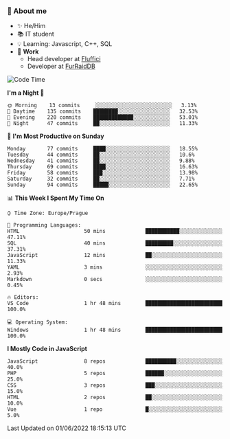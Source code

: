 ### 👋 About me

- ✨ He/Him
- 📚 IT student
- 💡 Learning: Javascript, C++, SQL
- 🔨 **Work**
  - Head developer at [Fluffici](https://fluffici.eu)
  - Developer at [FurRaidDB](https://furraiddb.xyz)

<!--START_SECTION:waka-->
![Code Time](http://img.shields.io/badge/Code%20Time-0%20secs-blue)

**I'm a Night 🦉** 

```text
🌞 Morning    13 commits     ░░░░░░░░░░░░░░░░░░░░░░░░░   3.13% 
🌆 Daytime    135 commits    ████████░░░░░░░░░░░░░░░░░   32.53% 
🌃 Evening    220 commits    █████████████░░░░░░░░░░░░   53.01% 
🌙 Night      47 commits     ██░░░░░░░░░░░░░░░░░░░░░░░   11.33%

```
📅 **I'm Most Productive on Sunday** 

```text
Monday       77 commits     ████░░░░░░░░░░░░░░░░░░░░░   18.55% 
Tuesday      44 commits     ██░░░░░░░░░░░░░░░░░░░░░░░   10.6% 
Wednesday    41 commits     ██░░░░░░░░░░░░░░░░░░░░░░░   9.88% 
Thursday     69 commits     ████░░░░░░░░░░░░░░░░░░░░░   16.63% 
Friday       58 commits     ███░░░░░░░░░░░░░░░░░░░░░░   13.98% 
Saturday     32 commits     ██░░░░░░░░░░░░░░░░░░░░░░░   7.71% 
Sunday       94 commits     █████░░░░░░░░░░░░░░░░░░░░   22.65%

```


📊 **This Week I Spent My Time On** 

```text
⌚︎ Time Zone: Europe/Prague

💬 Programming Languages: 
HTML                     50 mins             ███████████░░░░░░░░░░░░░░   47.11% 
SQL                      40 mins             █████████░░░░░░░░░░░░░░░░   37.31% 
JavaScript               12 mins             ██░░░░░░░░░░░░░░░░░░░░░░░   11.33% 
YAML                     3 mins              ░░░░░░░░░░░░░░░░░░░░░░░░░   2.93% 
Markdown                 0 secs              ░░░░░░░░░░░░░░░░░░░░░░░░░   0.45%

🔥 Editors: 
VS Code                  1 hr 48 mins        █████████████████████████   100.0%

💻 Operating System: 
Windows                  1 hr 48 mins        █████████████████████████   100.0%

```

**I Mostly Code in JavaScript** 

```text
JavaScript               8 repos             ██████████░░░░░░░░░░░░░░░   40.0% 
PHP                      5 repos             ██████░░░░░░░░░░░░░░░░░░░   25.0% 
CSS                      3 repos             ███░░░░░░░░░░░░░░░░░░░░░░   15.0% 
HTML                     2 repos             ██░░░░░░░░░░░░░░░░░░░░░░░   10.0% 
Vue                      1 repo              █░░░░░░░░░░░░░░░░░░░░░░░░   5.0%

```



 Last Updated on 01/06/2022 18:15:13 UTC
<!--END_SECTION:waka-->

<!--
**Nanoslav/Nanoslav** is a ✨ _special_ ✨ repository because its `README.md` (this file) appears on your GitHub profile.

Here are some ideas to get you started:

- 🔭 I’m currently working on ...
- 🌱 I’m currently learning ...
- 👯 I’m looking to collaborate on ...
- 🤔 I’m looking for help with ...
- 💬 Ask me about ...
- 📫 How to reach me: ...
- 😄 Pronouns: ...
- ⚡ Fun fact: ...
-->
